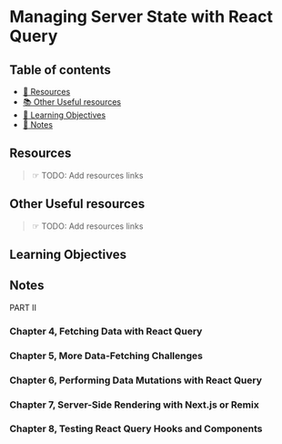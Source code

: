 # Managing Server State with React Query

## Table of contents

- [📖 Resources](#resources)
- [📚 Other Useful resources](#other-useful-resources)
- [🎯 Learning Objectives](#learning-objectives)
- [📝 Notes](#notes)

## Resources

> ☞ TODO: Add resources links

## Other Useful resources

> ☞ TODO: Add resources links

## Learning Objectives

## Notes

PART II

### Chapter 4, Fetching Data with React Query

### Chapter 5, More Data-Fetching Challenges

### Chapter 6, Performing Data Mutations with React Query

### Chapter 7, Server-Side Rendering with Next.js or Remix

### Chapter 8, Testing React Query Hooks and Components
